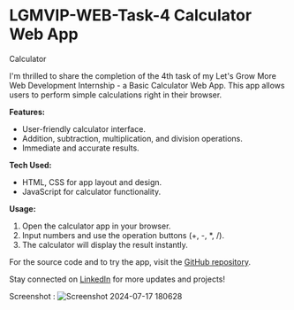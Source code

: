 # LGMVIP-WEB-Task-4  Calculator Web App
Calculator

I'm thrilled to share the completion of the 4th task of my Let's Grow More Web Development Internship - a Basic Calculator Web App. This app allows users to perform simple calculations right in their browser.

**Features:**
- User-friendly calculator interface.
- Addition, subtraction, multiplication, and division operations.
- Immediate and accurate results.

**Tech Used:**
- HTML, CSS for app layout and design.
- JavaScript for calculator functionality.

**Usage:**
1. Open the calculator app in your browser.
2. Input numbers and use the operation buttons (+, -, *, /).
3. The calculator will display the result instantly.

For the source code and to try the app, visit the [GitHub repository](https://github.com/Shriram2005/LGMVIP-WEB-Task-4).

Stay connected on [LinkedIn](https://www.linkedin.com/in/shriram-mange) for more updates and projects!

Screenshot : 
![Screenshot 2024-07-17 180628](https://github.com/user-attachments/assets/1e9bf759-3ab3-4c45-9e50-46c8c947dff3)
